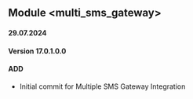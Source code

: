 ## Module <multi_sms_gateway>

#### 29.07.2024
#### Version 17.0.1.0.0
#### ADD
- Initial commit for  Multiple SMS Gateway Integration
